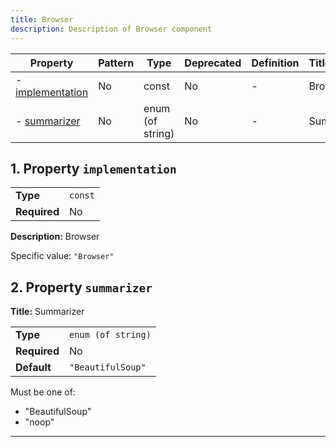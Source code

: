 ```yaml
---
title: Browser
description: Description of Browser component
---
```


| Property                             | Pattern | Type             | Deprecated | Definition | Title/Description |
| ------------------------------------ | ------- | ---------------- | ---------- | ---------- | ----------------- |
| - [implementation](#implementation ) | No      | const            | No         | -          | Browser           |
| - [summarizer](#summarizer )         | No      | enum (of string) | No         | -          | Summarizer        |

## <a name="implementation"></a>1. Property `implementation`

|              |         |
| ------------ | ------- |
| **Type**     | `const` |
| **Required** | No      |

**Description:** Browser

Specific value: `"Browser"`

## <a name="summarizer"></a>2. Property `summarizer`

**Title:** Summarizer

|              |                    |
| ------------ | ------------------ |
| **Type**     | `enum (of string)` |
| **Required** | No                 |
| **Default**  | `"BeautifulSoup"`  |

Must be one of:
* "BeautifulSoup"
* "noop"

----------------------------------------------------------------------------------------------------------------------------
